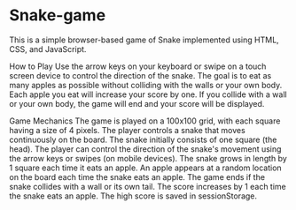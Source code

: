 # Snake-game

This is a simple browser-based game of Snake implemented using HTML, CSS, and JavaScript.

How to Play
Use the arrow keys on your keyboard or swipe on a touch screen device to control the direction of the snake. 
The goal is to eat as many apples as possible without colliding with the walls or your own body. 
Each apple you eat will increase your score by one. If you collide with a wall or your own body, the game will end and your score will be displayed.

Game Mechanics
The game is played on a 100x100 grid, with each square having a size of 4 pixels.
The player controls a snake that moves continuously on the board.
The snake initially consists of one square (the head).
The player can control the direction of the snake's movement using the arrow keys or swipes (on mobile devices).
The snake grows in length by 1 square each time it eats an apple.
An apple appears at a random location on the board each time the snake eats an apple.
The game ends if the snake collides with a wall or its own tail.
The score increases by 1 each time the snake eats an apple.
The high score is saved in sessionStorage.
